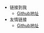 <!-- _navbar.md -->
​
* 链接到我
  * [Github地址](https://github.com/la031222)
​
​
* 友情链接
  * [Github地址](https://github.com/la031222)